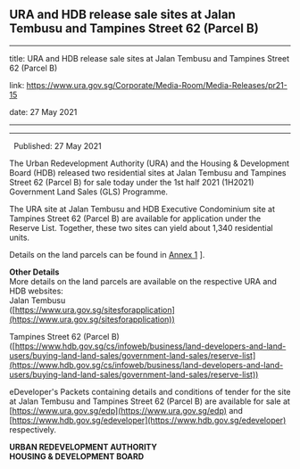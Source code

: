 ## URA and HDB release sale sites at Jalan Tembusu and Tampines Street 62 (Parcel B)
---
title: URA and HDB release sale sites at Jalan Tembusu and Tampines Street 62 (Parcel B)

link: https://www.ura.gov.sg/Corporate/Media-Room/Media-Releases/pr21-15

date: 27 May 2021

---

---------------------------------------------------------------------------------

  Published: 27 May 2021

The Urban Redevelopment Authority (URA) and the Housing & Development Board (HDB) released two residential sites at Jalan Tembusu and Tampines Street 62 (Parcel B) for sale today under the 1st half 2021 (1H2021) Government Land Sales (GLS) Programme.

The URA site at Jalan Tembusu and HDB Executive Condominium site at Tampines Street 62 (Parcel B) are available for application under the Reserve List. Together, these two sites can yield about 1,340 residential units.

Details on the land parcels can be found in [Annex 1](https://www.ura.gov.sg/-/media/Corporate/Media-Room/2021/May/pr21-15a.pdf) \].

**Other Details**  
More details on the land parcels are available on the respective URA and HDB websites:  
Jalan Tembusu  
([https://www.ura.gov.sg/sitesforapplication](https://www.ura.gov.sg/sitesforapplication))

Tampines Street 62 (Parcel B)  
([https://www.hdb.gov.sg/cs/infoweb/business/land-developers-and-land-users/buying-land-land-sales/government-land-sales/reserve-list](https://www.hdb.gov.sg/cs/infoweb/business/land-developers-and-land-users/buying-land-land-sales/government-land-sales/reserve-list))

eDeveloper's Packets containing details and conditions of tender for the site at Jalan Tembusu and Tampines Street 62 (Parcel B) are available for sale at [https://www.ura.gov.sg/edp](https://www.ura.gov.sg/edp) and [https://www.hdb.gov.sg/edeveloper](https://www.hdb.gov.sg/edeveloper) respectively.

**URBAN REDEVELOPMENT AUTHORITY  
HOUSING & DEVELOPMENT BOARD**